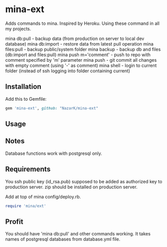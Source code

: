 # mina-ext

Adds commands to mina. Inspired by Heroku.
Using these command in all my projects.

mina db:pull - backup data (from production on server to local dev database)
mina db:import - restore data from latest pull operation
mina files:pull - backup public/system folder
mina backup - backup db and files (db:import and files:pull)
mina push m='comment' - push to repo with comment specified by 'm' parameter
mina push - git commit all changes with empty comment (using '-' as comment)
mina shell - login to current folder (instead of ssh logging into folder containing current)

## Installation

Add this to Gemfile:

```ruby
gem 'mina-ext', github: "NazarK/mina-ext"
```

## Usage

## Notes
Database functions work with postgresql only.

## Requirements
You ssh public key (id_rsa.pub) supposed to be added as authorized key to production server.
zip should be installed on production server.

Add at top of mina config/deploy.rb.

```ruby
require 'mina/ext'
```
## Profit

You should have 'mina db:pull' and other commands working. It takes names of postgresql databases from database.yml file.